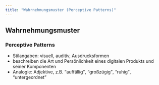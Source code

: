 ```yaml
---
title: "Wahrnehmungsmuster (Perceptive Patterns)"
---
```

## Wahrnehmungsmuster

### Perceptive Patterns

- Stilangaben: visuell, auditiv, Ausdrucksformen
- beschreiben die Art und Persönlichkeit eines digitalen Produkts und seiner Komponenten
- Analogie: Adjektive, z.B. <q>auffällig</q>, <q>großzügig</q>, <q>ruhig</q>, <q>untergeordnet</q>
